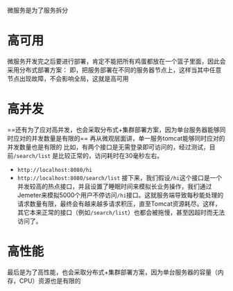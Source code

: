 微服务是为了服务拆分
# 高可用
微服务开发完之后要进行部署，肯定不能把所有鸡蛋都放在一个篮子里面，因此会采用分布式部署方案：
即，把服务部署在不同的服务器节点上，这样当其中任意节点出现故障，不会影响全局，这就是高可用
# 高并发
==还有为了应对高并发，也会采取分布式+集群部署方案，因为单台服务器能够同时应对的并发数量是有限的==
再从微观层面讲，单一服务tomcat能够同时应对的并发数量也是有限的
比如，有两个接口是无需登录即可访问的，经过测试，目前`/search/list` 是比较正常的，访问耗时在30毫秒左右。
- `http://localhost:8080/hi`
- `http://localhost:8080/search/list`
接下来，我们假设`/hi`这个接口是一个并发较高的热点接口，并且设置了睡眠时间来模拟长业务操作，我们通过Jemeter来模拟5000个用户不停访问`/hi`接口。这就服务端导致每秒能处理的请求数量有限，最终会有越来越多请求积压，直至Tomcat资源耗尽。这样，其它本来正常的接口（例如`/search/list`）也都会被拖慢，甚至因超时而无法访问了。
# 高性能
最后是为了高性能，也会采取分布式+集群部署方案，因为单台服务器的容量（内存，CPU）资源也是有限的